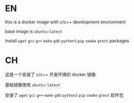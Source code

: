 
# EN

this is a docker image with c/c++ development environment

base image is `ubuntu:latest`

install `wget` `gcc` `g++` `make` `gdb` `python3` `pip` `cmake` `gtest` packages

# CH

这是一个安装了 c/c++ 开发环境的 docker 镜像

基础镜像使用 `ubuntu:latest` 

安装了 `wget` `gcc` `g++` `make` `gdb` `python3` `pip` `cmake` `gtest` 软件包
